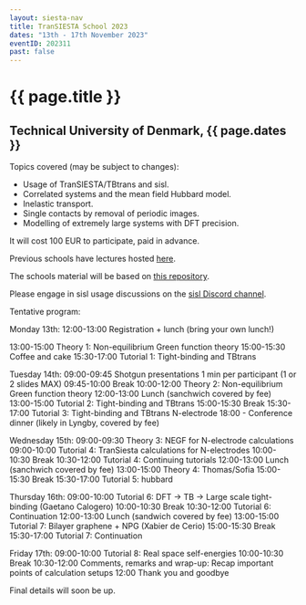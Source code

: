 ```yaml
---
layout: siesta-nav
title: TranSIESTA School 2023
dates: "13th - 17th November 2023"
eventID: 202311
past: false
---
```

# {{ page.title }}
## Technical University of Denmark, {{ page.dates }}

Topics covered (may be subject to changes):

* Usage of TranSIESTA/TBtrans and sisl.
* Correlated systems and the mean field Hubbard model.
* Inelastic transport.
* Single contacts by removal of periodic images.
* Modelling of extremely large systems with DFT precision.

It will cost 100 EUR to participate, paid in advance.

Previous schools have lectures hosted [here](https://www.youtube.com/channel/UCyi1DHDq2RGnN-Vaigq5lTA/videos?view=0&sort=da&flow=grid).

The schools material will be based on [this repository](https://github.com/zerothi/ts-tbt-sisl-tutorial).

Please engage in sisl usage discussions on the [sisl Discord channel](https://discord.gg/5XnFXFdkv2).

Tentative program:

Monday 13th:
12:00-13:00 Registration + lunch (bring your own lunch!)

13:00-15:00 Theory 1: Non-equilibrium Green function theory
15:00-15:30 Coffee and cake
15:30-17:00 Tutorial 1: Tight-binding and TBtrans

Tuesday 14th:
09:00-09:45 Shotgun presentations 1 min per participant (1 or 2 slides MAX)
09:45-10:00 Break
10:00-12:00 Theory 2: Non-equilibrium Green function theory
12:00-13:00 Lunch (sanchwich covered by fee)
13:00-15:00 Tutorial 2: Tight-binding and TBtrans
15:00-15:30 Break
15:30-17:00 Tutorial 3: Tight-binding and TBtrans N-electrode
18:00 - Conference dinner (likely in Lyngby, covered by fee)

Wednesday 15th:
09:00-09:30 Theory 3: NEGF for N-electrode calculations
09:00-10:00 Tutorial 4: TranSiesta calculations for N-electrodes
10:00-10:30 Break
10:30-12:00 Tutorial 4: Continuing tutorials
12:00-13:00 Lunch (sanchwich covered by fee)
13:00-15:00 Theory 4: Thomas/Sofia
15:00-15:30 Break
15:30-17:00 Tutorial 5: hubbard

Thursday 16th:
09:00-10:00 Tutorial 6: DFT -> TB -> Large scale tight-binding (Gaetano Calogero)
10:00-10:30 Break
10:30-12:00 Tutorial 6: Continuation
12:00-13:00 Lunch (sandwich covered by fee)
13:00-15:00 Tutorial 7: Bilayer graphene + NPG (Xabier de Cerio)
15:00-15:30 Break
15:30-17:00 Tutorial 7: Continuation

Friday 17th:
09:00-10:00 Tutorial 8: Real space self-energies
10:00-10:30 Break
10:30-12:00 Comments, remarks and wrap-up: Recap important points of calculation setups
12:00 Thank you and goodbye

Final details will soon be up.

